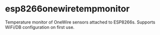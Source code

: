 # esp8266onewiretempmonitor
Temperature monitor of OneWire sensors attached to ESP8266s. Supports WiFi/DB configuration on first use.
